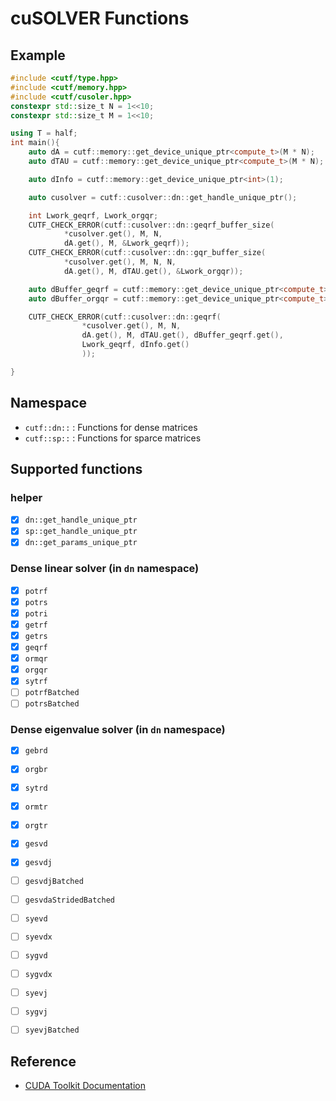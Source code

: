# cuSOLVER Functions

## Example
```cpp
#include <cutf/type.hpp>
#include <cutf/memory.hpp>
#include <cutf/cusoler.hpp>
constexpr std::size_t N = 1<<10;
constexpr std::size_t M = 1<<10;

using T = half;
int main(){
	auto dA = cutf::memory::get_device_unique_ptr<compute_t>(M * N);
	auto dTAU = cutf::memory::get_device_unique_ptr<compute_t>(M * N);

	auto dInfo = cutf::memory::get_device_unique_ptr<int>(1);

	auto cusolver = cutf::cusolver::dn::get_handle_unique_ptr();

	int Lwork_geqrf, Lwork_orgqr;
	CUTF_CHECK_ERROR(cutf::cusolver::dn::geqrf_buffer_size(
			*cusolver.get(), M, N,
			dA.get(), M, &Lwork_geqrf));
	CUTF_CHECK_ERROR(cutf::cusolver::dn::gqr_buffer_size(
			*cusolver.get(), M, N, N,
			dA.get(), M, dTAU.get(), &Lwork_orgqr));

	auto dBuffer_geqrf = cutf::memory::get_device_unique_ptr<compute_t>(Lwork_geqrf);
	auto dBuffer_orgqr = cutf::memory::get_device_unique_ptr<compute_t>(Lwork_orgqr);

	CUTF_CHECK_ERROR(cutf::cusolver::dn::geqrf(
				*cusolver.get(), M, N,
				dA.get(), M, dTAU.get(), dBuffer_geqrf.get(),
				Lwork_geqrf, dInfo.get()
				));

}
```

## Namespace
- `cutf::dn::` : Functions for dense matrices
- `cutf::sp::` : Functions for sparce matrices

## Supported functions
### helper

- [x] `dn::get_handle_unique_ptr`
- [x] `sp::get_handle_unique_ptr`
- [x] `dn::get_params_unique_ptr`

### Dense linear solver (in `dn` namespace)

- [x] `potrf`
- [x] `potrs`
- [x] `potri`
- [x] `getrf`
- [x] `getrs`
- [x] `geqrf`
- [x] `ormqr`
- [x] `orgqr`
- [x] `sytrf`
- [ ] `potrfBatched`
- [ ] `potrsBatched`

### Dense eigenvalue solver (in `dn` namespace)

- [x] `gebrd`
- [x] `orgbr`
- [x] `sytrd`
- [x] `ormtr`
- [x] `orgtr`
- [x] `gesvd`
- [x] `gesvdj`
- [ ] `gesvdjBatched`
- [ ] `gesvdaStridedBatched`
- [ ] `syevd`
- [ ] `syevdx`
- [ ] `sygvd`
- [ ] `sygvdx`
- [ ] `syevj`
- [ ] `sygvj`
- [ ] `syevjBatched`


## Reference
- [CUDA Toolkit Documentation](https://docs.nvidia.com/cuda/cusolver/index.html)
